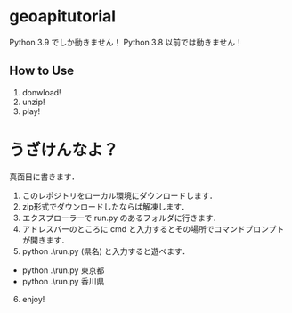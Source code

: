 # geoapitutorial

Python 3.9 でしか動きません！ Python 3.8 以前では動きません！

## How to Use
 1. donwload!
 2. unzip!
 3. play!
 
# うざけんなよ？
真面目に書きます．
 1. このレポジトリをローカル環境にダウンロードします．
 2. zip形式でダウンロードしたならば解凍します．
 3. エクスプローラーで run.py のあるフォルダに行きます．
 4. アドレスバーのところに cmd と入力するとその場所でコマンドプロンプトが開きます．
 5. python .\run.py (県名) と入力すると遊べます．
  * python .\run.py 東京都
  * python .\run.py 香川県
 6. enjoy!

